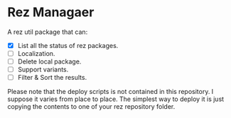 # Rez Managaer

A rez util package that can:
- [x] List all the status of rez packages.
- [ ] Localization.
- [ ] Delete local package.
- [ ] Support variants.
- [ ] Filter & Sort the results.

Please note that the deploy scripts is not contained in this repository. I
suppose it varies from place to place. The simplest way to deploy it is just
copying the contents to one of your rez repository folder.